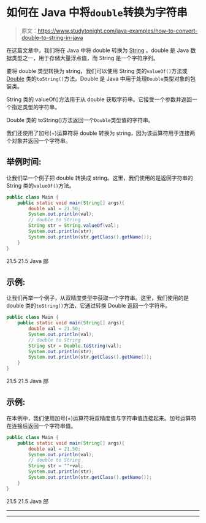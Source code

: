 # 如何在 Java 中将`double`转换为字符串

> 原文：<https://www.studytonight.com/java-examples/how-to-convert-double-to-string-in-java>

在这篇文章中，我们将在 Java 中将 double 转换为 [String](https://www.studytonight.com/java/string-handling-in-java.php) 。double 是 Java 数据类型之一，用于存储大量浮点值，而 String 是一个字符序列。

要将 double 类型转换为 string，我们可以使用 String 类的`valueOf()`方法或 [Double](https://www.studytonight.com/java/double-class.php) 类的`toString()`方法。Double 是 Java 中用于处理`Double`类型对象的包装类。

String 类的 valueOf()方法用于从 double 获取字符串。它接受一个参数并返回一个指定类型的字符串。

Double 类的 toString()方法返回一个`Double`类型值的字符串。

我们还使用了加号(+)运算符将 double 转换为 string，因为该运算符用于连接两个对象并返回一个字符串。

## 举例时间:

让我们举一个例子把 double 转换成 string。这里，我们使用的是返回字符串的 String 类的`valueOf()`方法。

```java
public class Main {
	public static void main(String[] args){
		double val = 21.50;
		System.out.println(val);
		// double to String
		String str = String.valueOf(val);
		System.out.println(str);
		System.out.println(str.getClass().getName());
	}
}
```

21.5
21.5
Java 郎

## 示例:

让我们再举一个例子，从双精度类型中获取一个字符串。这里，我们使用的是 double 类的`toString()`方法，它通过转换 Double 返回一个字符串。

```java
public class Main {
	public static void main(String[] args){
		double val = 21.50;
		System.out.println(val);
		// double to String
		String str = Double.toString(val);
		System.out.println(str);
		System.out.println(str.getClass().getName());
	}
}
```

21.5
21.5
Java 郎

## 示例:

在本例中，我们使用加号(+)运算符将双精度值与字符串值连接起来。加号运算符在连接后返回一个字符串值。

```java
public class Main {
	public static void main(String[] args){
		double val = 21.50;
		System.out.println(val);
		// double to String
		String str = ""+val;
		System.out.println(str);
		System.out.println(str.getClass().getName());
	}
}
```

21.5
21.5
Java 郎

* * *

* * *
